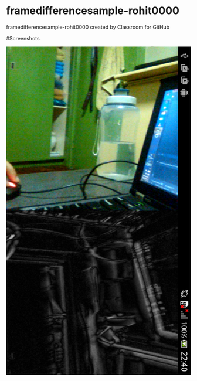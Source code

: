 # framedifferencesample-rohit0000
framedifferencesample-rohit0000 created by Classroom for GitHub

#Screenshots

![screenshot](frame.png)
